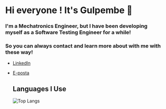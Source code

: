 # Hi everyone ! It's Gulpembe 🌷

### I'm a Mechatronics Engineer, but I have been developing myself as a Software Testing Engineer for a while!


### So you can always contact and learn more about with me with these way!
- [LinkedIn](www.linkedin.com/in/gulpembegemicioglu)
- [E-posta](mailto:gulpembe.gemicioglu@hotmail.com)

  ## Languages I Use

  ![Top Langs](https://github-readme-stats.vercel.app/api/top-langs/?username=gulpembege&layout=compact&theme=radical)
 

